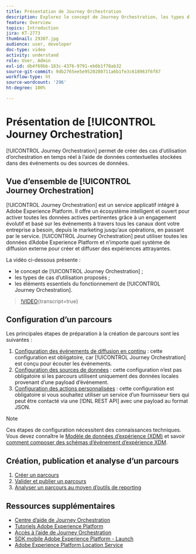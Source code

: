 ```yaml
---
title: Présentation de Journey Orchestration
description: Explorez le concept de Journey Orchestration, les types d’utilisation possibles et les éléments clés de son fonctionnement.
feature: Overview
topics: Introduction
jira: KT-2773
thumbnail: 29307.jpg
audience: user, developer
doc-type: video
activity: understand
role: User, Admin
exl-id: db4f69bb-183c-4376-9791-eb6b1f78ab32
source-git-commit: 9db2765ee5e9520280711a6b1fe3c618963f6f87
workflow-type: ht
source-wordcount: '296'
ht-degree: 100%

---
```


# Présentation de [!UICONTROL Journey Orchestration]

[!UICONTROL Journey Orchestration] permet de créer des cas d’utilisation d’orchestration en temps réel à l’aide de données contextuelles stockées dans des événements ou des sources de données.

## Vue d’ensemble de [!UICONTROL Journey Orchestration]

[!UICONTROL Journey Orchestration] est un service applicatif intégré à Adobe Experience Platform. Il offre un écosystème intelligent et ouvert pour activer toutes les données actives pertinentes grâce à un engagement évolutif et basé sur les événements à travers tous les canaux dont votre entreprise a besoin, depuis le marketing jusqu’aux opérations, en passant par le service. [!UICONTROL Journey Orchestration] peut utiliser toutes les données d’Adobe Experience Platform et n’importe quel système de diffusion externe pour créer et diffuser des expériences attrayantes.

La vidéo ci-dessous présente :

* le concept de [!UICONTROL Journey Orchestration] ;
* les types de cas d’utilisation proposés ;
* les éléments essentiels du fonctionnement de [!UICONTROL Journey Orchestration].

>[!VIDEO](https://video.tv.adobe.com/v/29307?learn=on){transcript=true}

## Configuration d’un parcours

Les principales étapes de préparation à la création de parcours sont les suivantes :

1. [Configuration des événements de diffusion en continu](/help/configuring-journey-orchestration/configure-streaming-events.md) : cette configuration est obligatoire, car [!UICONTROL Journey Orchestration] est conçu pour écouter les événements.
1. [Configuration des sources de données](/help/configuring-journey-orchestration/configure-data-sources.md) : cette configuration n’est pas obligatoire si les parcours utilisent uniquement des données locales provenant d’une payload d’événement.
1. [Configuration des actions personnalisées](/help/configuring-journey-orchestration/configure-actions.md) : cette configuration est obligatoire si vous souhaitez utiliser un service d’un fournisseur tiers qui peut être contacté via une [!DNL REST API] avec une payload au format JSON.

>[!NOTE]
>
>Ces étapes de configuration nécessitent des connaissances techniques. Vous devez connaître le [Modèle de données d’expérience (XDM)](https://experienceleague.adobe.com/docs/platform-learn/tutorials/schemas/schemas-and-experience-data-model.html?lang=fr) et savoir [comment composer des schémas d’événement d’expérience XDM](https://experienceleague.adobe.com/docs/platform-learn/tutorials/schemas/create-schemas.html?lang=fr).

## Création, publication et analyse d’un parcours

1. [Créer un parcours](/help/building-a-journey/creating-a-journey.md)
1. [Valider et publier un parcours](/help/validate-and-publish-a-journey.md)
1. [Analyser un parcours au moyen d’outils de reporting](/help/analyze-a-journey-via-reporting-tools.md)

## Ressources supplémentaires

* [Centre d’aide de Journey Orchestration](https://experienceleague.adobe.com/docs/journeys/using/journey-orchestration-home.html?lang=fr)
* [Tutoriels Adobe Experience Platform](https://experienceleague.adobe.com/docs/platform-learn/tutorials/overview.html?lang=fr)
* [Accès à l’aide de Journey Orchestration](/help/understanding-journey-orchestration.md)
* [SDK mobile Adobe Experience Platform - Launch](https://experienceleague.adobe.com/docs/platform-learn/data-collection/mobile-sdk/overview.html?lang=fr)
* [Adobe Experience Platform Location Service](https://experienceleague.adobe.com/docs/places/using/home.html?lang=fr)
